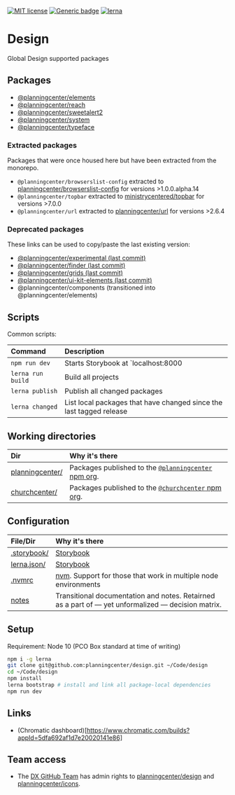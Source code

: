 [![MIT license](https://img.shields.io/badge/License-MIT-blue.svg)](https://lbesson.mit-license.org/)
[![Generic badge](https://img.shields.io/badge/maintained%20by-global%20design-green.svg)](https://shields.io/)
[![lerna](https://img.shields.io/badge/maintained%20with-lerna-cc00ff.svg)](https://lernajs.io/)

# Design

Global Design supported packages

## Packages

- [@planningcenter/elements](planningcenter/elements)
- [@planningcenter/reach](planningcenter/reach)
- [@planningcenter/sweetalert2](planningcenter/sweetalert2)
- [@planningcenter/system](planningcenter/system)
- [@planningcenter/typeface](planningcenter/typeface)

### Extracted packages

Packages that were once housed here but have been extracted from the monorepo.

- `@planningcenter/browserslist-config` extracted to [planningcenter/browserslist-config](https://github.com/planningcenter/browserslist-config) for versions >1.0.0.alpha.14
- `@planningcenter/topbar` extracted to [ministrycentered/topbar](https://github.com/ministrycentered/topbar) for versions >7.0.0
- `@planningcenter/url` extracted to [planningcenter/url](https://github.com/planningcenter/url) for versions >2.6.4

### Deprecated packages

These links can be used to copy/paste the last existing version:

- [@planningcenter/experimental (last commit)](https://github.com/planningcenter/design/tree/aaa70764f6757814d14854fc019f65480d317e1a/planningcenter/experimental)
- [@planningcenter/finder (last commit)](https://github.com/planningcenter/design/tree/aaa70764f6757814d14854fc019f65480d317e1a/planningcenter/finder)
- [@planningcenter/grids (last commit)](https://github.com/planningcenter/design/tree/f2327bd7e02e750aedb3b88dc5fcf680eca738b8/planningcenter/grids)
- [@planningcenter/ui-kit-elements (last commit)](https://github.com/planningcenter/design/tree/aaa70764f6757814d14854fc019f65480d317e1a/planningcenter/ui-kit-elements)
- @planningcenter/components (transitioned into @planningcenter/elements)

## Scripts

Common scripts:

| Command           | Description                                                         |
| :---------------- | :------------------------------------------------------------------ |
| `npm run dev`     | Starts Storybook at `localhost:8000                                 |
| `lerna run build` | Build all projects                                                  |
| `lerna publish`   | Publish all changed packages                                        |
| `lerna changed`   | List local packages that have changed since the last tagged release |

## Working directories

| Dir                               | Why it's there                                                                                   |
| :-------------------------------- | :----------------------------------------------------------------------------------------------- |
| [planningcenter/](/planningceter) | Packages published to the [`@planningcenter` npm org](https://www.npmjs.com/org/planningcenter). |
| [churchcenter/](/churchcenter)    | Packages published to the [`@churchcenter` npm org](https://www.npmjs.com/org/churchcenter).     |

## Configuration

| File/Dir                   | Why it's there                                                                                     |
| :------------------------- | :------------------------------------------------------------------------------------------------- |
| [.storybook/](.storybook/) | [Storybook](https://storybook.js.org)                                                              |
| [lerna.json/](lerna.json)  | [Storybook](https://lerna.js.org)                                                                  |
| [.nvmrc](.nvmrc)           | [nvm](github.com/nvm-sh/nvm). Support for those that work in multiple node environments            |
| [notes](./notes)           | Transitional documentation and notes. Retairned as a part of — yet unformalized — decision matrix. |

## Setup

Requirement: Node 10 (PCO Box standard at time of writing)

```bash
npm i -g lerna
git clone git@github.com:planningcenter/design.git ~/Code/design
cd ~/Code/design
npm install
lerna bootstrap # install and link all package-local dependencies
npm run dev
```

## Links

- (Chromatic dashboard)[https://www.chromatic.com/builds?appId=5dfa692af1d7e20020141e86]

## Team access

- The [DX GitHub Team](https://github.com/orgs/planningcenter/teams/dx/edit) has admin rights to [planningcenter/design](https://github.com/planningcenter/design) and [planningcenter/icons](https://github.com/planningcenter/icons/).
